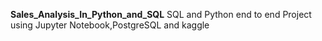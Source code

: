 **Sales_Analysis_In_Python_and_SQL**
SQL and Python end to end Project using Jupyter Notebook,PostgreSQL and kaggle
